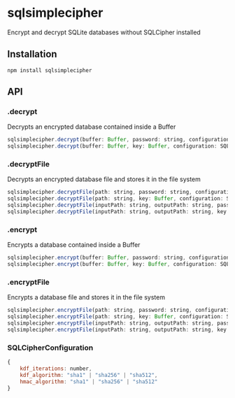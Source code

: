 # sqlsimplecipher
Encrypt and decrypt SQLite databases without SQLCipher installed

## Installation
`npm install sqlsimplecipher`

## API
### .decrypt
Decrypts an encrypted database contained inside a Buffer
```js
sqlsimplecipher.decrypt(buffer: Buffer, password: string, configuration: SQLCipherConfiguration): Buffer;
sqlsimplecipher.decrypt(buffer: Buffer, key: Buffer, configuration: SQLCipherConfiguration): Buffer;
```

### .decryptFile
Decrypts an encrypted database file and stores it in the file system
```js
sqlsimplecipher.decryptFile(path: string, password: string, configuration: SQLCipherConfiguration): void;
sqlsimplecipher.decryptFile(path: string, key: Buffer, configuration: SQLCipherConfiguration): void;
sqlsimplecipher.decryptFile(inputPath: string, outputPath: string, password: string, configuration: SQLCipherConfiguration): void;
sqlsimplecipher.decryptFile(inputPath: string, outputPath: string, key: Buffer, configuration: SQLCipherConfiguration): void;
```

### .encrypt
Encrypts a database contained inside a Buffer
```js
sqlsimplecipher.encrypt(buffer: Buffer, password: string, configuration: SQLCipherConfiguration): Buffer;
sqlsimplecipher.encrypt(buffer: Buffer, key: Buffer, configuration: SQLCipherConfiguration): Buffer;
```

### .encryptFile
Encrypts a database file and stores it in the file system
```js
sqlsimplecipher.encryptFile(path: string, password: string, configuration: SQLCipherConfiguration): void;
sqlsimplecipher.encryptFile(path: string, key: Buffer, configuration: SQLCipherConfiguration): void;
sqlsimplecipher.encryptFile(inputPath: string, outputPath: string, password: string, configuration: SQLCipherConfiguration): void;
sqlsimplecipher.encryptFile(inputPath: string, outputPath: string, key: Buffer, configuration: SQLCipherConfiguration): void;
```

### SQLCipherConfiguration
```js
{
	kdf_iterations: number,
	kdf_algorithm: "sha1" | "sha256" | "sha512",
	hmac_algorithm: "sha1" | "sha256" | "sha512"
}
```